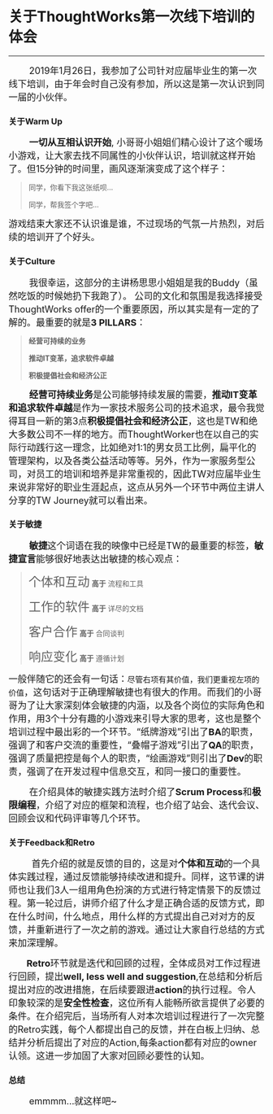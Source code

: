 # 关于ThoughtWorks第一次线下培训的体会
_____________________
<font size="4">        2019年1月26日，我参加了公司针对应届毕业生的第一次线下培训，由于年会时自己没有参加，所以这是第一次认识到同一届的小伙伴。 </font>

### 关于Warm Up 
<font size= "4">        **一切从互相认识开始**, 小哥哥小姐姐们精心设计了这个暖场小游戏，让大家去找不同属性的小伙伴认识，培训就这样开始了。但15分钟的时间里，画风逐渐演变成了这个样子： </font>

> 同学，你看下我这张纸呗...
>
> 同学，帮我签个字吧...

<font size="4">游戏结束大家还不认识谁是谁，不过现场的气氛一片热烈，对后续的培训开了个好头。 </font>

### 关于Culture

<font size="4">        我很幸运，这部分的主讲杨思思小姐姐是我的Buddy（虽然吃饭的时候她扔下我跑了）。 公司的文化和氛围是我选择接受ThoughtWorks offer的一个重要原因，所以其实是有一定的了解的。最重要的就是**3 PILLARS**：</font>

> **经营可持续的业务**
>
> **推动IT变革，追求软件卓越**
>
> **积极提倡社会和经济公正**

<font size="4">        **经营可持续业务**是公司能够持续发展的需要，**推动IT变革和追求软件卓越**是作为一家技术服务公司的技术追求，最令我觉得耳目一新的第3点**积极提倡社会和经济公正**，这也是TW和绝大多数公司不一样的地方。而ThoughtWorker也在以自己的实际行动践行这一理念，比如绝对1:1的男女员工比例，扁平化的管理架构，以及各类公益活动等等。另外，作为一家服务型公司，对员工的培训和培养是非常重视的，因此TW对应届毕业生来说非常好的职业生涯起点，这点从另外一个环节中两位主讲人分享的TW Journey就可以看出来。</font>

### 关于敏捷

<font size="4">        **敏捷**这个词语在我的映像中已经是TW的最重要的标签，**敏捷宣言**能够很好地表达出敏捷的核心观点：</font>

> <font size="5">个体和互动</font>    **高于**    流程和工具
>
> <font size="5">工作的软件</font>    **高于**    详尽的文档
>
> <font size="5">客户合作</font>         **高于**     合同谈判
>
> <font size="5">响应变化</font>        **高于**     遵循计划

<font size="4">一般伴随它的还会有一句话：`尽管右项有其价值，我们更重视左项的价值`，这句话对于正确理解敏捷也有很大的作用。而我们的小哥哥为了让大家深刻体会敏捷的内涵，以及各个岗位的实际角色和作用，用3个十分有趣的小游戏来引导大家的思考，这也是整个培训过程中最出彩的一个环节。“纸牌游戏”引出了**BA**的职责，强调了和客户交流的重要性，“叠帽子游戏”引出了**QA**的职责，强调了质量把控是每个人的职责，“绘画游戏”则引出了**Dev**的职责，强调了在开发过程中信息交互，和同一接口的重要性。</font>

<font size="4">        在介绍具体的敏捷实践方法时介绍了**Scrum Process**和**极限编程**，介绍了对应的框架和流程，也介绍了站会、迭代会议、回顾会议和代码评审等几个环节。</font>

### 关于Feedback和Retro

<font size="4">         首先介绍的就是反馈的目的，这是对**个体和互动**的一个具体实践过程，通过反馈能够持续改进和提升。同样，这节课的讲师也让我们3人一组用角色扮演的方式进行特定情景下的反馈过程。第一轮过后，讲师介绍了什么才是正确合适的反馈方式，即在什么时间，什么地点，用什么样的方式提出自己对对方的反馈，并重新进行了一次之前的游戏。通过让大家自行总结的方式来加深理解。</font>

<font size="4">       **Retro**环节就是迭代和回顾的过程，全体成员对工作过程进行回顾，提出**well, less well and suggestion**,在总结和分析后提出对应的改进措施，在后续要跟进**action**的执行过程。令人印象较深的是**安全性检查**，这位所有人能畅所欲言提供了必要的条件。在介绍完后，当场所有人对本次培训过程进行了一次完整的Retro实践，每个人都提出自己的反馈，并在白板上归纳、总结并分析后提出了对应的Action,每条action都有对应的owner认领。这进一步加固了大家对回顾必要性的认知。</font>

### 总结

<font size="4">        emmmm...就这样吧~</font>

